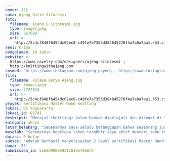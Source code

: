 ```yaml
---
nomor: 132
nama: Ajeng Galih Sitoresmi
foto:
  filename: Ajeng G Sitoresmi.jpg
  type: image/jpeg
  size: 357099
  url: >-
    http://5c4cf848f6454dc02ec8-c49fe7e7355d384845270f4a7a0a7aa1.r53.cf2.rackcdn.com/257e180c-d2b0-47e7-a93c-e456a2261d00/Ajeng%20G%20Sitoresmi.jpg
seni: kriya
pengalaman: 10 tahun
website: >-
  https://www.ravelry.com/designers/ajeng-sitoresmi ;
  http://knittingwithajeng.com
sosmed: 'https://www.instagram.com/ajeng_poyeng ; https://www.instagram.com/poyenghobby'
file:
  filename: kolase karya Ajeng.jpg
  type: image/jpeg
  size: 2727813
  url: >-
    http://5c4cf848f6454dc02ec8-c49fe7e7355d384845270f4a7a0a7aa1.r53.cf2.rackcdn.com/92e141ab-3beb-4820-93be-ef4bca61c74c/kolase%20karya%20Ajeng.jpg
proyek: Sertifikasi Master Hand Knitting
lokasi: DI Yogyakarta
lokasi_id: Q3741
deskripsi: "Merajut (knitting) belum banyak dipelajari dan dikenal di Yogyakarta ketika saya belajar tahun 2008. Knitting umumnya dianggap ekslusif dan hanya orang dengan kemampuan ekonomi atau lingkungan tertentu yang punya akses belajarnya. Kursus yang ada mahal dan langka. \r\nSaya memutuskan belajar otodidak melalui browsing internet. Ternyata banyak sekali knitter di luar negeri share ilmu dengan gratis. Knitter sendiri tidak hanya nenek seperti stereotypenya, tapi juga anak muda dan lelaki.\r\nTerinspirasi, saya ingin knitting di Yogyakarta juga bisa diakses murah, mudah, dan terbuka untuk siapapun. Agar menarik minat, saya memberi pelajaran knitting gratis bagi siapapun yang mau, dan berusaha menyediakan bahan dan alat berkualitas dengan harga terjangkau. Hal ini masih berlanjut sampai sekarang di workshop yang saya dirikan sejak 2010. Jika dulu saya  mengajak untuk belajar knitting, sekarang sudah banyak yang tertarik dan datang sendiri untuk belajar. Orang tua, anak muda, anak kecil, juga lelaki.\r\nSaya juga berkesempatan menulis buku knitting untuk pegangan pemula sampai mahir. Tapi knitting juga selalu berkembang, sehingga saya juga harus selalu belajar. Karenanya saya memutuskan untuk mengikuti Program Sertifikasi Master Hand Knitting. Sertifikasi ini berisi ujian kompetensi knitting dalam semua tingkatan dan sisi, dikeluarkan sebagai bentuk pengakuan seseorang sudah menjadi master dalam knitting dan berlaku secara internasional."
kategori: akses
latar_belakang: "Sebenarnya saya selalu beranggapan bahwa seseorang juga bisa diakui dari hasil karya dan keahliannya meski tidak ada penanda di atas kertas yang sifatnya legal. \r\nTapi saya mulai sadar bahwa tampaknya sertifikasi juga diperlukan ketika beberapa waktu lalu dalam kesempatan bekerjasama membuat pelatihan knitting dasar dengan dinas, saya selalu ditanyakan tentang sertifikasi. \r\nSertifikasi juga akan memudahkan saya dipercaya untuk sharing ilmu dan membuka kelas knitting jika suatu saat berkesempatan pergi ke tempat baru yang masyarakatnya belum mengenal saya.\r\nMencari sertifikasi dari tempat dengan kebudayaan knitting yang berbeda, juga akan membuka wawasan baru dalam knitting yang mungkin belum saya ketahui. \r\nProgram sertifikasi Master Hand Knitting akan menjadi batu loncatan untuk saya mengejar sertifikasi knitting selanjutnya, bisa semakin berilmu dalam knitting tangan dan makin berguna bagi komunitas knitter di Indonesia dan Yogyakarta dimana saya tinggal.\r\nDi Indonesia knitting (merajut) sering rancu dengan crochet (merenda) yang memang lebih popular dan mudah diakses. Meski berbeda teknik, alat, dan hasilnya dengan knitting, orang awam sering tidak bisa membedakan keduanya. \r\nSaya ingin knitting dikenal di Indonesia seperti halnya crochet. Sertifikasi ini adalah bentuk kredibilitas yang diakui secara internasional. Dengannya akan semakin memperkuat posisi saya dan bisa mengajak lebih banyak lagi orang untuk belajar dan tahu knitting."
masalah: "Sebenarnya beberapa tahun terakhir saya aktif mencari tahu tentang sertifikasi knitting secara online. Saya mendapati bahwa sertifikasi khusus knitting tangan ternyata belum ada di Indonesia. \r\nPernah saya menemukan sertifikasi knitting di luar negeri, tapi mengharuskan kehadiran fisik beberapa bulan, dan itu tidak mungkin bagi saya. \r\nAkhirnya saya menemukan sertifikasi knitting yang bisa dilakukan secara korespondensi surat melalui sebuah asosiasi knitting bernama TKGA.org di Amerika Serikat. Asosiasi knitting nirlaba ini adalah yang terbesar di AS dan memang berdedikasi memfasilitasi pendidikan bagi knitter yang ingin menguasai knitting segala tingkatan. Program tersebut adalah sertifikasi Master Hand Knitting yang terdiri dari 3 level yang ditujukan untuk knitter tingkat lanjut. \r\nSaya berhasil mendaftar menjadi anggota dengan susah payah pada bulan Desember 2017 yang berlaku setahun, tapi akhirnya tidak bisa langsung mendaftar program sertifikasi karena masalah pendanaan yang biayanya besar bagi saya dan sampai sekarang masih menabung untuk itu. Dana dengan jumlah sekali keluar sebesar ini bukan hal yang mudah, karena saya masih harus menjalankan usaha dan menjaganya tetap berjalan selalu menjadi prioritas utama.\r\nPenundaan ini merupakan salah satu bentuk kerugian waktu dan menghalangi proses belajar saya untuk bisa maju lebih jauh lagi untuk saya bisa berkarya dan berbagi ilmu knitting yang berhasil saya pelajari. "
durasi: 9 bulan
sukses: "Adalah berhasil menyelesaikan 2 level sertifikasi Master Hand Knitting dan dalam proses mengerjakan level yang ketiga (final). Kenapa 3 level tidak bisa selesai dalam 9 bulan? Melihat dari syllabus ujian, sebenarnya semua skill yang diujikan sudah pernah saya pelajari sendiri. Tapi proses merajut dan terutama lama pengiriman bolak balik Indonesia-AS dan waktu penilaian penguji mau tak mau menjadi variabel perhitungan yang akan membuat proses ini bisa saja sangat lama.\r\nPengajuan dana termasuk untuk membeli buku acuan yang diminta. Semua buku knitting berbahasa Inggris yang dibeli selama proses akan saya taruh di library workshop Poyeng setelah proses selesai, untuk bisa dibaca bersama dan memudahkan knitter lain mencari referensi tanpa harus membeli sendiri.\r\nKarena selama ini saya belajar secara otodidak, saya selalu ragu setiap diminta membuka kursus knitting, ilmu dan pengalaman ini nanti akan saya pakai untuk bisa membantu menyusun proses belajar knitting yang lebih terstruktur dan baik untuk perajut knitting tangan di Indonesia sehingga lebih memudahkan lagi dalam belajar knitting tangan secara runtut dan nyaman. Dimana kedepannya memungkinkan membuka jalan untuk membuka sekolah knitting. Semakin banyak yang belajar, akan membuat knitting semakin dikenal di masyarakat Indonesia."
dana: '55'
submission_id: 5a69d99095921101eb76687d
---
```

